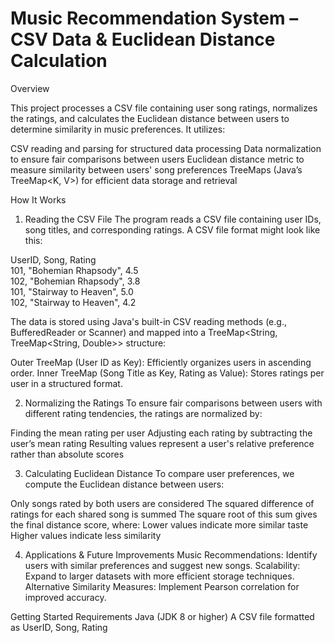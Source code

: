# Music Recommendation System – CSV Data & Euclidean Distance Calculation

Overview

This project processes a CSV file containing user song ratings, normalizes the ratings, and calculates the Euclidean distance between users to determine similarity in music preferences. It utilizes:

CSV reading and parsing for structured data processing
Data normalization to ensure fair comparisons between users
Euclidean distance metric to measure similarity between users' song preferences
TreeMaps (Java’s TreeMap<K, V>) for efficient data storage and retrieval


How It Works
1. Reading the CSV File
The program reads a CSV file containing user IDs, song titles, and corresponding ratings. A CSV file format might look like this:

UserID, Song, Rating  
101, "Bohemian Rhapsody", 4.5  
102, "Bohemian Rhapsody", 3.8  
101, "Stairway to Heaven", 5.0  
102, "Stairway to Heaven", 4.2  

The data is stored using Java's built-in CSV reading methods (e.g., BufferedReader or Scanner) and mapped into a TreeMap<String, TreeMap<String, Double>> structure:

Outer TreeMap (User ID as Key): Efficiently organizes users in ascending order.
Inner TreeMap (Song Title as Key, Rating as Value): Stores ratings per user in a structured format.


2. Normalizing the Ratings
To ensure fair comparisons between users with different rating tendencies, the ratings are normalized by:

Finding the mean rating per user
Adjusting each rating by subtracting the user’s mean rating
Resulting values represent a user's relative preference rather than absolute scores


3. Calculating Euclidean Distance
To compare user preferences, we compute the Euclidean distance between users:

Only songs rated by both users are considered
The squared difference of ratings for each shared song is summed
The square root of this sum gives the final distance score, where:
Lower values indicate more similar taste
Higher values indicate less similarity
​
 
4. Applications & Future Improvements
Music Recommendations: Identify users with similar preferences and suggest new songs.
Scalability: Expand to larger datasets with more efficient storage techniques.
Alternative Similarity Measures: Implement Pearson correlation for improved accuracy.


Getting Started
Requirements
Java (JDK 8 or higher)
A CSV file formatted as UserID, Song, Rating
